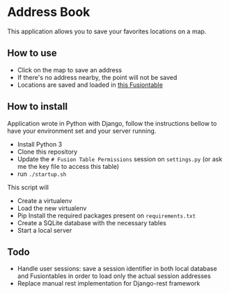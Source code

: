 # Address Book
This application allows you to save your favorites locations on a map.

## How to use
- Click on the map to save an address
- If there's no address nearby, the point will not be saved
- Locations are saved and loaded in [this Fusiontable](https://fusiontables.google.com/data?docid=1z4oT18gGaoHWbnk08SV6hhOA99xC3OdheXulCjSW)

## How to install
Application wrote in Python with Django, follow the instructions bellow to have your environment set and your server running.
- Install Python 3
- Clone this repository
- Update the `# Fusion Table Permissions` session on `settings.py` (or ask me the key file to access this table)
- run `./startup.sh`

This script will
- Create a virtualenv
- Load the new virtualenv
- Pip Install the required packages present on `requirements.txt`
- Create a SQLite database with the necessary tables
- Start a local server

## Todo
- Handle user sessions: save a session identifier in both local database and Fusiontables in order to load only the actual session addresses
- Replace manual rest implementation for Django-rest framework
